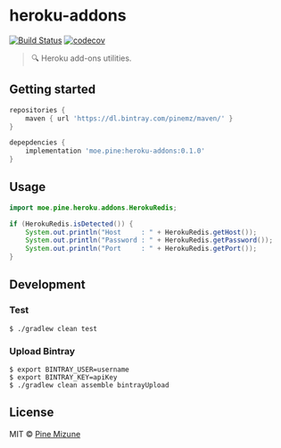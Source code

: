 # heroku-addons
[![Build Status](https://travis-ci.com/pine/heroku-addons.svg?branch=master)](https://travis-ci.com/pine/heroku-addons) [![codecov](https://codecov.io/gh/pine/heroku-addons/branch/master/graph/badge.svg)](https://codecov.io/gh/pine/heroku-addons)

> :mag: Heroku add-ons utilities.

## Getting started

```gradle
repositories {
    maven { url 'https://dl.bintray.com/pinemz/maven/' }
}

depepdencies {
    implementation 'moe.pine:heroku-addons:0.1.0'
}
```

## Usage

```java
import moe.pine.heroku.addons.HerokuRedis;

if (HerokuRedis.isDetected()) {
    System.out.println("Host     : " + HerokuRedis.getHost());
    System.out.println("Password : " + HerokuRedis.getPassword());
    System.out.println("Port     : " + HerokuRedis.getPort());    
}
```

## Development
### Test

```
$ ./gradlew clean test
```

### Upload Bintray

```
$ export BINTRAY_USER=username
$ export BINTRAY_KEY=apiKey
$ ./gradlew clean assemble bintrayUpload
```


## License
MIT &copy; [Pine Mizune](https://profile.pine.moe)
